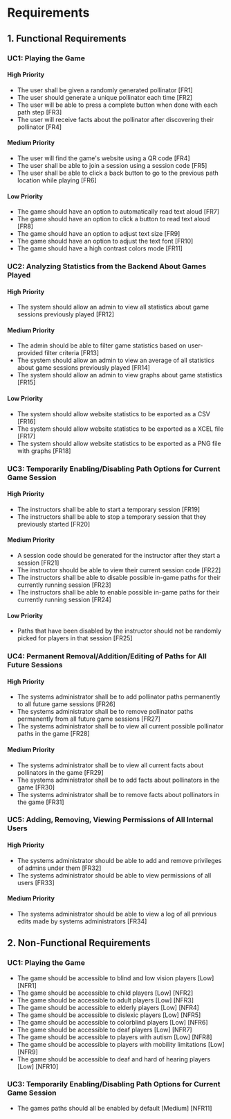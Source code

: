 # Requirements

## 1. Functional Requirements

### UC1: Playing the Game

#### High Priority

- The user shall be given a randomly generated pollinator [FR1]
- The user should generate a unique pollinator each time [FR2]
- The user will be able to press a complete button when done with each path step [FR3]
- The user will receive facts about the pollinator after discovering their pollinator [FR4]

#### Medium Priority

- The user will find the game's website using a QR code [FR4]
- The user shall be able to join a session using a session code [FR5]
- The user shall be able to click a back button to go to the previous path location while playing [FR6]

#### Low Priority

- The game should have an option to automatically read text aloud [FR7]
- The game should have an option to click a button to read text aloud [FR8]
- The game should have an option to adjust text size [FR9]
- The game should have an option to adjust the text font [FR10]
- The game should have a high contrast colors mode [FR11]

### UC2: Analyzing Statistics from the Backend About Games Played

#### High Priority

- The system should allow an admin to view all statistics about game sessions previously played [FR12]

#### Medium Priority

- The admin should be able to filter game statistics based on user-provided filter criteria [FR13]
- The system should allow an admin to view an average of all statistics about game sessions previously played [FR14]
- The system should allow an admin to view graphs about game statistics [FR15]

#### Low Priority

- The system should allow website statistics to be exported as a CSV [FR16]
- The system should allow website statistics to be exported as a XCEL file [FR17]
- The system should allow website statistics to be exported as a PNG file with graphs [FR18]


### UC3: Temporarily Enabling/Disabling Path Options for Current Game Session

#### High Priority
- The instructors shall be able to start a temporary session [FR19]
- The instructors shall be able to stop a temporary session that they previously started [FR20]

#### Medium Priority

- A session code should be generated for the instructor after they start a session [FR21]
- The instructor should be able to view their current session code [FR22]
- The instructors shall be able to disable possible in-game paths for their currently running session [FR23]
- The instructors shall be able to enable possible in-game paths for their currently running session [FR24]

#### Low Priority

- Paths that have been disabled by the instructor should not be randomly picked for players in that session [FR25]

### UC4: Permanent Removal/Addition/Editing of Paths for All Future Sessions

#### High Priority
- The systems administrator shall be to add pollinator paths permanently to all future game sessions  [FR26]
- The systems administrator shall be to remove pollinator paths permanently from all future game sessions  [FR27]
- The systems administrator shall be to view all current possible pollinator paths in the game [FR28]

#### Medium Priority

- The systems administrator shall be to view all current facts about pollinators in the game [FR29]
- The systems administrator shall be to add facts about pollinators in the game [FR30]
- The systems administrator shall be to remove facts about pollinators in the game [FR31]


### UC5: Adding, Removing, Viewing Permissions of All Internal Users

#### High Priority
- The systems administrator should be able to add and remove privileges of admins under them [FR32]
- The systems administrator should be able to view permissions of all users [FR33]

#### Medium Priority

- The systems administrator should be able to view a log of all previous edits made by systems administrators [FR34]


## 2. Non-Functional Requirements

### UC1: Playing the Game
 - The game should be accessible to blind and low vision players [Low] [NFR1]
 - The game should be accessible to child players [Low] [NFR2]
 - The game should be accessible to adult players [Low] [NFR3]
 - The game should be accessible to elderly players [Low] [NFR4]
 - The game should be accessible to dislexic players [Low] [NFR5]
 - The game should be accessible to colorblind players [Low] [NFR6]
 - The game should be accessible to deaf players [Low] [NFR7]
 - The game should be accessible to players with autism [Low] [NFR8]
 - The game should be accessible to players with mobility limitations [Low] [NFR9]
 - The game should be accessible to deaf and hard of hearing players [Low] [NFR10]

### UC3: Temporarily Enabling/Disabling Path Options for Current Game Session
 - The games paths should all be enabled by default [Medium] [NFR11]
